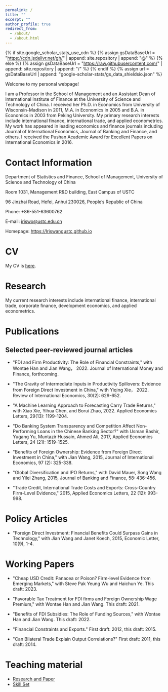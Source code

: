 ```yaml
---
permalink: /
title: ""
excerpt: ""
author_profile: true
redirect_from: 
  - /about/
  - /about.html
---
```


{% if site.google_scholar_stats_use_cdn %}
{% assign gsDataBaseUrl = "https://cdn.jsdelivr.net/gh/" | append: site.repository | append: "@" %}
{% else %}
{% assign gsDataBaseUrl = "https://raw.githubusercontent.com/" | append: site.repository | append: "/" %}
{% endif %}
{% assign url = gsDataBaseUrl | append: "google-scholar-stats/gs_data_shieldsio.json" %}

<span class='anchor' id='about-me'></span>

Welcome to my personal webpage!

I am a Professor in the School of Management and an Assistant Dean of International Institute of Finance at the University of Science and Technology of China. I received her Ph.D. in Economics from University of Wisconsin-Madison in 2011, M.A. in Economics in 2005 and B.A. in Economics in 2003 from Peking University. My primary research interests include international finance, international trade, and applied econometrics. My work has appeared in leading economics and finance journals including Journal of International Economics, Journal of Banking and Finance, and others. I received the Pushan Academic Award for Excellent Papers on International Economics in 2016.


# Contact Information
Department of Statistics and Finance, School of Management, University of Science and Technology of China

Room 1031, Management R&D building, East Campus of USTC

96 Jinzhai Road, Hefei, Anhui 230026, People’s Republic of China

Phone: +86-551-63600762

E-mail: iriswx@ustc.edu.cn

Homepage: https://Iriswangustc.github.io

# CV 
My CV is <a href="http://staff.ustc.edu.cn/~iriswx/cvxiaowang.pdf">here</a>.

# Research
My current research interests include international finance, international trade, corporate finance, development economics, and applied econometrics.

# Publications
## Selected peer-reviewed journal articles
- "FDI and Firm Productivity: The Role of Financial Constraints," with Wontae Han and Jian Wang， 2022. Journal of International Money and Finance, forthcoming.

- "The Gravity of Intermediate Inputs in Productivity Spillovers: Evidence from Foreign Direct Investment in China," with Yiqing Xie， 2022. Review of International Economics, 30(2): 629-652.

- "A Machine Learning Approach to Forecasting Carry Trade Returns," with Xiao Xie, Yihua Chen, and Borui Zhao, 2022. Applied Economics Letters, 29(13): 1199-1204.

- "Do Banking System Transparency and Competition Affect Non-Performing Loans in the Chinese Banking Sector?" with Usman Bashir, Yugang Yu, Muntazir Hussain, Ahmed Ali, 2017, Applied Economics Letters, 24 (21): 1519-1525.

- "Benefits of Foreign Ownership: Evidence from Foreign Direct Investment in China," with Jian Wang, 2015, Journal of International Economics, 97 (2): 325-338.

- "Global Diversification and IPO Returns," with David Mauer, Song Wang and Yilei Zhang, 2015, Journal of Banking and Finance, 58: 436-456.

- "Trade Credit, International Trade Costs and Exports: Cross-Country Firm-Level Evidence," 2015, Applied Economics Letters, 22 (12): 993-998.

# Policy Articles 
- "Foreign Direct Investment: Financial Benefits Could Surpass Gains in Technology," with Jian Wang and Janet Koech, 2015, Economic Letter, 10(9), 1-4.

# Working Papers
- "Cheap USD Credit: Panacea or Poison? Firm-level Evidence from Emerging Markets," with Steve Pak Yeung Wu and Haichun Ye. This draft: 2023.

- "Favorable Tax Treatment for FDI firms and Foreign Ownership Wage Premium," with Wontae Han and Jian Wang. This draft: 2021.

- "Benefits of FDI Subsidies: The Role of Funding Sources," with Wontae Han and Jian Wang. This draft: 2022.

- "Financial Constraints and Exports." First draft: 2012, this draft: 2015.

- "Can Bilateral Trade Explain Output Correlations?" First draft: 2011, this draft: 2014.

# Teaching material
- <a href="http://staff.ustc.edu.cn/~iriswx/researchpaper.pptx">Research and Paper</a>
- <a href="http://staff.ustc.edu.cn/~iriswx/skillset.pptx">Skill Set</a>
